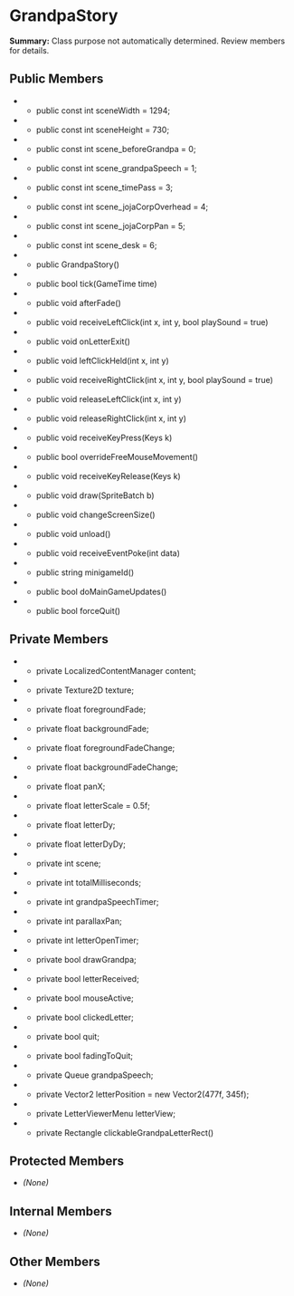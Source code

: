 # GrandpaStory

**Summary:** Class purpose not automatically determined. Review members for details.

## Public Members
- - public const int sceneWidth = 1294;
- - public const int sceneHeight = 730;
- - public const int scene_beforeGrandpa = 0;
- - public const int scene_grandpaSpeech = 1;
- - public const int scene_timePass = 3;
- - public const int scene_jojaCorpOverhead = 4;
- - public const int scene_jojaCorpPan = 5;
- - public const int scene_desk = 6;
- - public GrandpaStory()
- - public bool tick(GameTime time)
- - public void afterFade()
- - public void receiveLeftClick(int x, int y, bool playSound = true)
- - public void onLetterExit()
- - public void leftClickHeld(int x, int y)
- - public void receiveRightClick(int x, int y, bool playSound = true)
- - public void releaseLeftClick(int x, int y)
- - public void releaseRightClick(int x, int y)
- - public void receiveKeyPress(Keys k)
- - public bool overrideFreeMouseMovement()
- - public void receiveKeyRelease(Keys k)
- - public void draw(SpriteBatch b)
- - public void changeScreenSize()
- - public void unload()
- - public void receiveEventPoke(int data)
- - public string minigameId()
- - public bool doMainGameUpdates()
- - public bool forceQuit()

## Private Members
- - private LocalizedContentManager content;
- - private Texture2D texture;
- - private float foregroundFade;
- - private float backgroundFade;
- - private float foregroundFadeChange;
- - private float backgroundFadeChange;
- - private float panX;
- - private float letterScale = 0.5f;
- - private float letterDy;
- - private float letterDyDy;
- - private int scene;
- - private int totalMilliseconds;
- - private int grandpaSpeechTimer;
- - private int parallaxPan;
- - private int letterOpenTimer;
- - private bool drawGrandpa;
- - private bool letterReceived;
- - private bool mouseActive;
- - private bool clickedLetter;
- - private bool quit;
- - private bool fadingToQuit;
- - private Queue<string> grandpaSpeech;
- - private Vector2 letterPosition = new Vector2(477f, 345f);
- - private LetterViewerMenu letterView;
- - private Rectangle clickableGrandpaLetterRect()

## Protected Members
- *(None)*

## Internal Members
- *(None)*

## Other Members
- *(None)*
